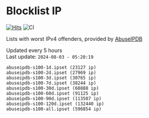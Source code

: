# Blocklist IP

[![Hits](https://hits.seeyoufarm.com/api/count/incr/badge.svg?url=https%3A%2F%2Fgithub.com%2Fborestad%2Fblocklist-ip%2F&count_bg=%2379C83D&title_bg=%23555555&icon=&icon_color=%23E7E7E7&title=hits&edge_flat=false)](https://hits.seeyoufarm.com)  ![CI](https://img.shields.io/github/workflow/status/borestad/blocklist-ip/CI?style=flat-square)

Lists with worst IPv4 offenders, provided by [AbuseIPDB](https://www.abuseipdb.com/)

<!-- FOOTER-PLACEHOLDER -->
Updated every 5 hours<br>
Last update: `2024-08-03 - 05:20:19`
```
abuseipdb-s100-1d.ipset (23127 ip)
abuseipdb-s100-2d.ipset (27969 ip)
abuseipdb-s100-3d.ipset (30765 ip)
abuseipdb-s100-7d.ipset (38244 ip)
abuseipdb-s100-30d.ipset (60888 ip)
abuseipdb-s100-60d.ipset (91125 ip)
abuseipdb-s100-90d.ipset (113507 ip)
abuseipdb-s100-120d.ipset (132440 ip)
abuseipdb-s100-all.ipset (596854 ip)
```
